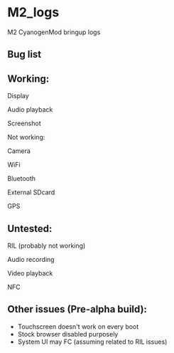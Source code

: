 M2_logs
=======

M2 CyanogenMod bringup logs


Bug list
----------


Working:
--------
Display

Audio playback

Screenshot

Not working:


Camera

WiFi

Bluetooth

External SDcard

GPS

Untested:
--------
RIL (probably not working)

Audio recording

Video playback

NFC

Other issues (Pre-alpha build):
--------------------------------
- Touchscreen doesn't work on every boot
- Stock browser disabled purposely
- System UI may FC (assuming related to RIL issues)

